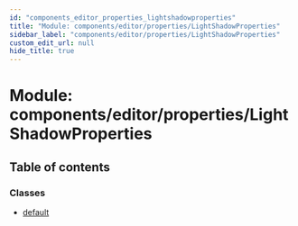 ```yaml
---
id: "components_editor_properties_lightshadowproperties"
title: "Module: components/editor/properties/LightShadowProperties"
sidebar_label: "components/editor/properties/LightShadowProperties"
custom_edit_url: null
hide_title: true
---
```


# Module: components/editor/properties/LightShadowProperties

## Table of contents

### Classes

- [default](../classes/components_editor_properties_lightshadowproperties.default.md)
